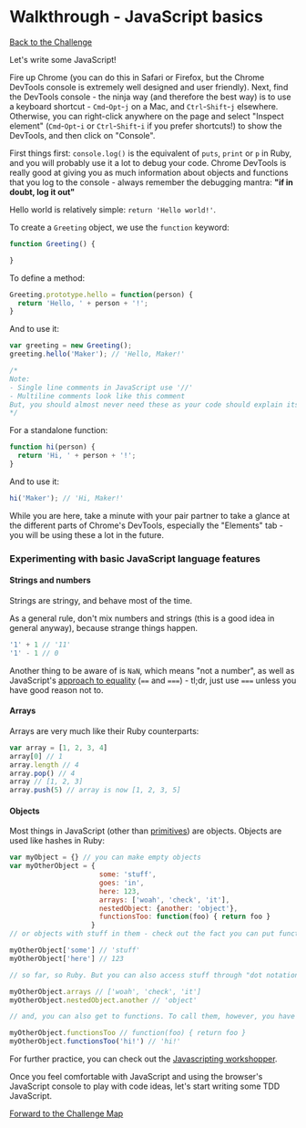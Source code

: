 # Walkthrough - JavaScript basics

[Back to the Challenge](../1_javascript_basics.md)

Let's write some JavaScript!

Fire up Chrome (you can do this in Safari or Firefox, but the Chrome DevTools console is extremely well designed and user friendly). Next, find the DevTools console - the ninja way (and therefore the best way) is to use a keyboard shortcut - `Cmd`-`Opt`-`j` on a Mac, and `Ctrl`-`Shift`-`j` elsewhere. Otherwise, you can right-click anywhere on the page and select "Inspect element" (`Cmd`-`Opt`-`i` or `Ctrl`-`Shift`-`i` if you prefer shortcuts!) to show the DevTools, and then click on "Console".

First things first: `console.log()` is the equivalent of `puts`, `print` or `p` in Ruby, and you will probably use it a lot to debug your code. Chrome DevTools is really good at giving you as much information about objects and functions that you log to the console - always remember the debugging mantra: **"if in doubt, log it out"**

Hello world is relatively simple: `return 'Hello world!'`.

To create a `Greeting` object, we use the `function` keyword:

```javascript
function Greeting() {

}
```

To define a method:

```javascript
Greeting.prototype.hello = function(person) {
  return 'Hello, ' + person + '!';
}
```

And to use it:

```javascript
var greeting = new Greeting();
greeting.hello('Maker'); // 'Hello, Maker!'

/*
Note:
- Single line comments in JavaScript use '//'
- Multiline comments look like this comment
But, you should almost never need these as your code should explain itself! =)
*/
```

For a standalone function:

```javascript
function hi(person) {
  return 'Hi, ' + person + '!';
}
```

And to use it:

```javascript
hi('Maker'); // 'Hi, Maker!'
```

While you are here, take a minute with your pair partner to take a glance at the different parts of Chrome's DevTools, especially the "Elements" tab - you will be using these a lot in the future.

### Experimenting with basic JavaScript language features

#### Strings and numbers

Strings are stringy, and behave most of the time.

As a general rule, don't mix numbers and strings (this is a good idea in general anyway), because strange things happen.

```javascript
'1' + 1 // '11'
'1' - 1 // 0
```

Another thing to be aware of is `NaN`, which means "not a number", as well as JavaScript's [approach to equality](https://dorey.github.io/JavaScript-Equality-Table/) (`==` and `===`) - tl;dr, just use `===` unless you have good reason not to.

#### Arrays

Arrays are very much like their Ruby counterparts:

```javascript
var array = [1, 2, 3, 4]
array[0] // 1
array.length // 4
array.pop() // 4
array // [1, 2, 3]
array.push(5) // array is now [1, 2, 3, 5]
```

#### Objects

Most things in JavaScript (other than [primitives](https://developer.mozilla.org/en-US/docs/Glossary/Primitive)) are objects. Objects are used like hashes in Ruby:

```javascript
var myObject = {} // you can make empty objects
var myOtherObject = {
                      some: 'stuff',
                      goes: 'in',
                      here: 123,
                      arrays: ['woah', 'check', 'it'],
                      nestedObject: {another: 'object'},
                      functionsToo: function(foo) { return foo }
                    }
// or objects with stuff in them - check out the fact you can put functions in, too

myOtherObject['some'] // 'stuff'
myOtherObject['here'] // 123

// so far, so Ruby. But you can also access stuff through "dot notation" - more like a normal object in Ruby

myOtherObject.arrays // ['woah', 'check', 'it']
myOtherObject.nestedObject.another // 'object'

// and, you can also get to functions. To call them, however, you have to use ()

myOtherObject.functionsToo // function(foo) { return foo }
myOtherObject.functionsToo('hi!') // 'hi!'
```

For further practice, you can check out the [Javascripting workshopper](https://github.com/sethvincent/javascripting).

Once you feel comfortable with JavaScript and using the browser's JavaScript console to play with code ideas, let's start writing some TDD JavaScript.

[Forward to the Challenge Map](../0_challenge_map.md)
